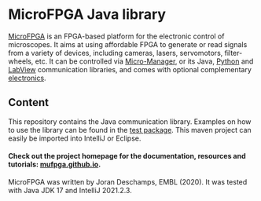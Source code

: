 # MicroFPGA Java library

[MicroFPGA](https://mufpga.github.io) is an FPGA-based platform for the electronic control of microscopes. It aims at using affordable FPGA to generate or read signals from a variety of devices, including cameras, lasers, servomotors, filter-wheels, etc. It can be controlled via [Micro-Manager](https://micro-manager.org/), or its Java, [Python](https://github.com/mufpga/MicroFPGA-py) and [LabView](https://github.com/mufpga/MicroFPGA-labview) communication libraries, and comes with optional complementary [electronics](https://github.com/mufpga/MicroFPGA-electronics).

## Content

This repository contains the Java communication library. Examples on how to use the library can be found in the [test package](https://github.com/mufpga/MicroFPGA-java/tree/main/src/main/test/de/embl/rieslab/microfpga/examples). This maven project can easily be imported into IntelliJ or Eclipse.

#### Check out the project homepage for the documentation, resources and tutorials: [mufpga.github.io](https://mufpga.github.io).

MicroFPGA was written by Joran Deschamps, EMBL (2020). It was tested with Java JDK 17 and IntelliJ 2021.2.3.

